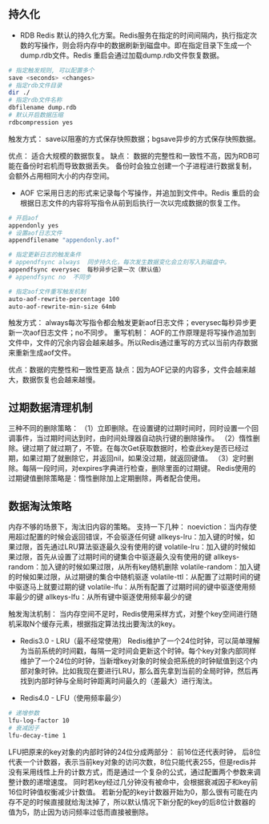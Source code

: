 ## 持久化
* RDB
 Redis 默认的持久化方案。Redis服务在指定的时间间隔内，执行指定次数的写操作，则会将内存中的数据刷新到磁盘中。即在指定目录下生成一个dump.rdb文件。Redis 重启会通过加载dump.rdb文件恢复数据。
 ```bash
 # 指定触发规则, 可以配置多个
save <seconds> <changes>
# 指定rdb文件目录 
dir ./
# 指定rdb文件名称
dbfilename dump.rdb
# 默认开启数据压缩
rdbcompression yes
 ```
 
 触发方式：
 save以阻塞的方式保存快照数据；bgsave异步的方式保存快照数据。
 
 优点：
 适合大规模的数据恢复。
 缺点：
 数据的完整性和一致性不高，因为RDB可能在备份时宕机而导致数据丢失。
 备份时会独立创建一个子进程进行数据复制，会额外占用相同大小的内存空间。
 
* AOF
它采用日志的形式来记录每个写操作，并追加到文件中。Redis 重启的会根据日志文件的内容将写指令从前到后执行一次以完成数据的恢复工作。
```bash
# 开启aof
appendonly yes
# 设置aof日志文件
appendfilename "appendonly.aof"

# 指定更新日志的触发条件
# appendfsync always  同步持久化，每次发生数据变化会立刻写入到磁盘中。
appendfsync everysec  每秒异步记录一次（默认值）
# appendfsync no  不同步

# 指定aof文件重写触发机制
auto-aof-rewrite-percentage 100
auto-aof-rewrite-min-size 64mb
```

触发方式：
always每次写指令都会触发更新aof日志文件；everysec每秒异步更新一次aof日志文件；no不同步。
重写机制：
AOF的工作原理是将写操作追加到文件中，文件的冗余内容会越来越多。所以Redis通过重写的方式以当前内存数据来重新生成aof文件。

优点：数据的完整性和一致性更高
缺点：因为AOF记录的内容多，文件会越来越大，数据恢复也会越来越慢。

## 过期数据清理机制
三种不同的删除策略：
（1）立即删除。在设置键的过期时间时，同时设置一个回调事件，当过期时间达到时，由时间处理器自动执行键的删除操作。
（2）惰性删除。键过期了就过期了，不管。在每次Get获取数据时，检查此key是否已经过期，如果过期了就删除它，并返回nil，如果没过期，就返回键值。
（3）定时删除。每隔一段时间，对expires字典进行检查，删除里面的过期键。
Redis使用的过期键值删除策略是：惰性删除加上定期删除，两者配合使用。


## 数据淘汰策略
内存不够的场景下，淘汰旧内容的策略。
支持一下几种：
noeviction：当内存使用超过配置的时候会返回错误，不会驱逐任何键
allkeys-lru：加入键的时候，如果过限，首先通过LRU算法驱逐最久没有使用的键
volatile-lru：加入键的时候如果过限，首先从设置了过期时间的键集合中驱逐最久没有使用的键
allkeys-random：加入键的时候如果过限，从所有key随机删除
volatile-random：加入键的时候如果过限，从过期键的集合中随机驱逐
volatile-ttl：从配置了过期时间的键中驱逐马上就要过期的键
volatile-lfu：从所有配置了过期时间的键中驱逐使用频率最少的键
allkeys-lfu：从所有键中驱逐使用频率最少的键

触发淘汰机制：
当内存空间不足时，Redis使用采样方式，对整个key空间进行随机采取N个缓存元素，根据指定算法找出要淘汰的key。

* Redis3.0 - LRU（最不经常使用）
Redis维护了一个24位时钟，可以简单理解为当前系统的时间戳，每隔一定时间会更新这个时钟。每个key对象内部同样维护了一个24位的时钟，当新增key对象的时候会把系统的时钟赋值到这个内部对象时钟。比如我现在要进行LRU，那么首先拿到当前的全局时钟，然后再找到内部时钟与全局时钟距离时间最久的（差最大）进行淘汰。

* Redis4.0 - LFU（使用频率最少）
```bash
# 递增参数
lfu-log-factor 10
# 衰减因子
lfu-decay-time 1
```
LFU把原来的key对象的内部时钟的24位分成两部分：
前16位还代表时钟，
后8位代表一个计数器，表示当前key对象的访问次数，8位只能代表255，但是redis并没有采用线性上升的计数方式，而是通过一个复杂的公式，通过配置两个参数来调整计数的递增速度。
同时若key经过几分钟没有被命中，会根据衰减因子和key前16位时钟值权衡减少计数值。
若新分配的key计数器开始为0，那么很有可能在内存不足的时候直接就给淘汰掉了，所以默认情况下新分配的key的后8位计数器的值为5，防止因为访问频率过低而直接被删除。


